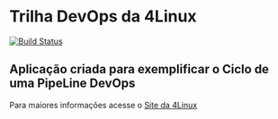 # Trilha DevOps da 4Linux

<!-- Altere a Flag abaixo com sua URL do Travis -->
[![Build Status](https://travis-ci.com/monicklemke/DevOpsLab-HelloWorld.svg?branch=master)](https://travis-ci.com/monicklemke/DevOpsLab-HelloWorld)

## Aplicação criada para exemplificar o Ciclo de uma PipeLine DevOps


Para maiores informações acesse o [Site da 4Linux](https://www.4linux.com.br/cursos/devops)
